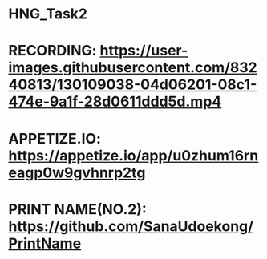 # HNG_Task2

# RECORDING: https://user-images.githubusercontent.com/83240813/130109038-04d06201-08c1-474e-9a1f-28d0611ddd5d.mp4 
# APPETIZE.IO: https://appetize.io/app/u0zhum16rneagp0w9gvhnrp2tg 
# PRINT NAME(NO.2): https://github.com/SanaUdoekong/PrintName
